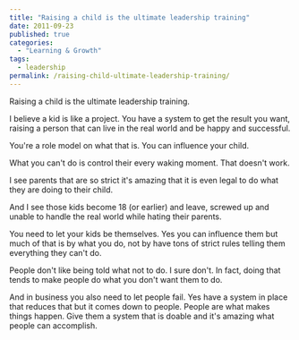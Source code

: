 ```yaml
---
title: "Raising a child is the ultimate leadership training"
date: 2011-09-23
published: true
categories:
  - "Learning & Growth"
tags:
  - leadership
permalink: /raising-child-ultimate-leadership-training/
---
```

Raising a child is the ultimate leadership training.

I believe a kid is like a project. You have a system to get the result you want, raising a person that can live in the real world and be happy and successful.

You're a role model on what that is. You can influence your child.

What you can't do is control their every waking moment. That doesn't work.

I see parents that are so strict it's amazing that it is even legal to do what they are doing to their child.

And I see those kids become 18 (or earlier) and leave, screwed up and unable to handle the real world while hating their parents.

You need to let your kids be themselves. Yes you can influence them but much of that is by what you do, not by have tons of strict rules telling them everything they can't do.

People don't like being told what not to do. I sure don't. In fact, doing that tends to make people do what you don't want them to do.

And in business you also need to let people fail. Yes have a system in place that reduces that but it comes down to people. People are what makes things happen. Give them a system that is doable and it's amazing what people can accomplish.
